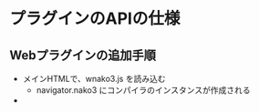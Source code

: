 # プラグインのAPIの仕様

## Webプラグインの追加手順

- メインHTMLで、wnako3.js を読み込む
  - navigator.nako3 にコンパイラのインスタンスが作成される
- <script src="plugin_xxx.js>で独自プラグインを読み込む
- navigator.nako3.addPluginObject(プラグイン名, オブジェクト)

## プラグイン側の実装

プラグインの実体は、Object。

```
{ "命令名":{ 定義 }, "命令名": { 定義 } ... }
```

定義：関数

```
{ type:"func", josi: [["を","から"], ["まで"]],
  fn: function(s) { ... }
}
```

定義：定数

```
{ type: "const", value: 100 }
```

## プラグイン側からシステム変数へのアクセス



